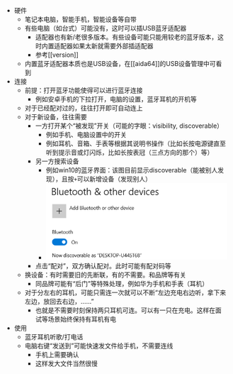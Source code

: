 - 硬件
  - 笔记本电脑，智能手机，智能设备等自带
  - 有些电脑（如台式）可能没有，这时可以插USB蓝牙适配器
    - 适配器也有新/老很多版本。有些设备可能只能用较老的蓝牙版本，这时内置适配器如果太新就需要外部插适配器
    - 参考[[version]]
  - 内置蓝牙适配器本质也是USB设备，在[[aida64]]的USB设备管理中可看到
- 连接
  - 前提：打开蓝牙功能使得可以进行蓝牙连接
    - 例如安卓手机的下拉打开，电脑的设置，蓝牙耳机的开机等
  - 对于已经配对过的，往往打开即可自动连上
  - 对于新设备，往往需要
    - 一方打开某个“被发现”开关（可能的字眼：visibility, discoverable）
      - 例如手机、电脑设置中的开关
      - 例如耳机、音箱、手表等根据其说明书操作（比如长按电源键直至听到提示音或灯闪烁，比如长按表冠（三点方向的那个）等）
    - 另一方搜索设备
      - 例如win10的蓝牙界面：该图目前显示discoverable（能被别人发现），且按`+`可以新增设备（发现别人）
      - ![](win10-bluetooth.png)
    - 点击“配对”，双方确认配对。此时可能有配对码等
  - 换设备：有时需要旧的先断联，有的不需要。和品牌等有关
    - 同品牌可能有“后门”等特殊处理，例如华为手机和手表（耳机）
  - 对于分左右的耳机，可能只需连一次就可以不断“左边充电右边听，拿下来左边，放回去右边，……”
    - 也就是不需要时刻保持两只耳机可连。可以有一只在充电。这样在面试等场景始终保持有耳机有电
- 使用
  - 蓝牙耳机听歌/打电话
  - 电脑右键“发送到”可能快速发文件给手机，不需要连线
    - 手机上需要确认
    - 这样发大文件当然很慢